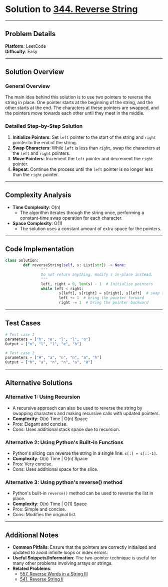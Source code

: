 # Solution to [344. Reverse String](https://leetcode.com/problems/reverse-string/)

---

## Problem Details

**Platform**: LeetCode  
**Difficulty**: Easy

---

## Solution Overview

### General Overview

The main idea behind this solution is to use two pointers to reverse the string in place. One pointer starts at the beginning of the string, and the other starts at the end. The characters at these pointers are swapped, and the pointers move towards each other until they meet in the middle.

### Detailed Step-by-Step Solution

1. **Initialize Pointers**: Set `left` pointer to the start of the string and `right` pointer to the end of the string.
2. **Swap Characters**: While `left` is less than `right`, swap the characters at the `left` and `right` pointers.
3. **Move Pointers**: Increment the `left` pointer and decrement the `right` pointer.
4. **Repeat**: Continue the process until the `left` pointer is no longer less than the `right` pointer.

---

## Complexity Analysis

- **Time Complexity**: O(n)
  - The algorithm iterates through the string once, performing a constant-time swap operation for each character.
- **Space Complexity**: O(1)
  - The solution uses a constant amount of extra space for the pointers.

---

## Code Implementation

```python
class Solution:
        def reverseString(self, s: List[str]) -> None:
                """
                Do not return anything, modify s in-place instead.
                """
                left, right = 0, len(s) - 1  # Initialize pointers
                while left < right:
                        s[left], s[right] = s[right], s[left]  # swap the two characters
                        left += 1  # bring the pointer forward
                        right -= 1  # bring the pointer backward
```

---

## Test Cases

```python
# Test case 1
parameters = ["h", "e", "l", "l", "o"]
Output = ["o", "l", "l", "e", "h"]

# Test case 2
parameters = ["H", "a", "n", "n", "a", "h"]
Output = ["h", "a", "n", "n", "a", "H"]
```

---

## Alternative Solutions

### Alternative 1: Using Recursion

- A recursive approach can also be used to reverse the string by swapping characters and making recursive calls with updated pointers.
- **Complexity**: O(n) Time | O(n) Space
- Pros: Elegant and concise.
- Cons: Uses additional stack space due to recursion.

### Alternative 2: Using Python's Built-in Functions

- Python's slicing can reverse the string in a single line: `s[:] = s[::-1]`.
- **Complexity**: O(n) Time | O(n) Space
- Pros: Very concise.
- Cons: Uses additional space for the slice.

### Alternative 3: Using python's reverse() method

- Python's built-in `reverse()` method can be used to reverse the list in place.
- **Complexity**: O(n) Time | O(1) Space
- Pros: Simple and concise.
- Cons: Modifies the original list.

---

## Additional Notes

- **Common Pitfalls**: Ensure that the pointers are correctly initialized and updated to avoid infinite loops or index errors.
- **Useful Snippets/Information**: The two-pointer technique is useful for many other problems involving arrays or strings.
- **Related Problems**:
  - [557. Reverse Words in a String III](https://leetcode.com/problems/reverse-words-in-a-string-iii/)
  - [541. Reverse String II](https://leetcode.com/problems/reverse-string-ii/)
